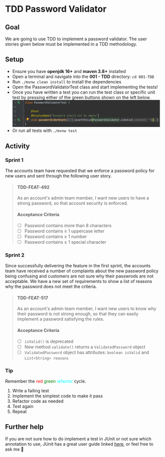 # TDD Password Validator

## Goal 
We are going to use TDD to implement a password validator. The user stories given below must be implemented in a TDD methodology.

## Setup
- Ensure you have **openjdk 16+** and **maven 3.8+** installed
- Open a terminal and navigate into the **001 - TDD** directory: `cd 001-TDD`
- Run `./mvnw clean install` to install the dependencies
- Open the PasswordValidatorTest class and start implementing the tests!
- Once you have written a test you can run the test class or specific unit test by pressing either of the green buttons shown on the left below.  
  ![Running tests](resources/runTests.png)
- Or run all tests with `./mvnw test`

## Activity

### Sprint 1
The accounts team have requested that we enforce a password policy for new users and sent through the following user story.  

> #### TDD-FEAT-492
> As an account's admin team member, I want new users to have a strong password, so that account security is enforced.  
> #### Acceptance Criteria
>- [ ] Password contains more than 8 characters
>- [ ] Password contains ≥ 1 uppercase letter
>- [ ] Password contains ≥ 1 number
>- [ ] Password contains ≥ 1 special character

### Sprint 2
Since successfully delivering the feature in the first sprint, the accounts team have received a number of complaints about the new password policy being confusing and customers are not sure why their passwrods are not acceptable. We have a new set of requirements to show a list of reasons why the password does not meet the criteria.

> #### TDD-FEAT-517
> As an account's admin team member, I want new users to know why their password is not strong enough, so that they can easily implement a password satisfying the rules.
> #### Acceptance Criteria
>- [ ] `isValid()` is deprecated
>- [ ] New method `validate()` returns a `ValidatedPassword` object
>- [ ] `ValidatedPassword` object has attributes: `boolean isValid` and `List<String> reasons`

### Tip
Remember the <span style="color:red">red</span> <span style="color:green">green</span> <span style="color:cyan">refactor</span> cycle.  
1. Write a failing test
2. Implement the simplest code to make it pass
3. Refactor code as needed
4. Test again
5. Repeat


## Further help
If you are not sure how to do implement a test in JUnit or not sure which annotation to use, JUnit has a great user guide linked [here](https://junit.org/junit5/docs/current/user-guide/#writing-tests), or feel free to ask me 🙂